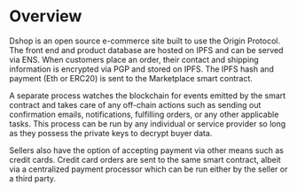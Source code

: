 # Overview

Dshop is an open source e-commerce site built to use the Origin Protocol. The
front end and product database are hosted on IPFS and can be served via ENS.
When customers place an order, their contact and shipping information is
encrypted via PGP and stored on IPFS. The IPFS hash and payment \(Eth or ERC20\)
is sent to the Marketplace smart contract.

A separate process watches the blockchain for events emitted by the smart
contract and takes care of any off-chain actions such as sending out
confirmation emails, notifications, fulfilling orders, or any other applicable
tasks. This process can be run by any individual or service provider so long as
they possess the private keys to decrypt buyer data.

Sellers also have the option of accepting payment via other means such as credit
cards. Credit card orders are sent to the same smart contract, albeit via a
centralized payment processor which can be run either by the seller or a third
party.
